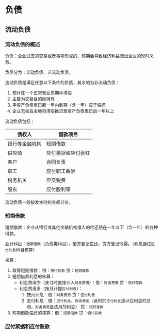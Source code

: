 # 负债
## 流动负债
### 流动负债的概述

负债：企业过去的交易或者事项形成的、预期会导致经济利益流出企业的现时义务。

负债分为：流动负债、非流动负债。

流动负债是满足任意以下条件的负债，其余的为非流动负债：

1. 预计在一个正常营业周期中清偿
2. 主要为交易目的而持有
3. 字资产负债表日起一年内到期（含一年）应于偿还
4. 企业无权自主地将清偿推迟至资产负债表日后一年以上

流动负债包括：

| 债权人         | 借款项目           |
| -------------- | ------------------ |
| 银行等金融机构 | 短期借款           |
| 供应商         | 应付票据和应付张狂 |
| 客户           | 合同负责           |
| 职工           | 应付职工薪酬       |
| 税务机关       | 应交税费           |
| 股东           | 应付股利等         |

流动负债一般按发生时的金额计价。

### 短期借款

短期借款：企业从银行或其他金融机构借入的偿还期在一年以下（含一年）的各种借款。

会计科目：`短期借款`（负债类科目），借方登记偿还，贷方登记取得。（利息通过`应付利息`科目核算）

核算：

1. 取得短期借款：借：`银行存款` 贷：`短期借款`
2. 短期借款利息的核算：
   + 利息费用少（支付时直接计入`财务费用`）：借：`财务费用` 贷：`银行存款`
   + 利息费用多（按月计提`应付利息`）：
     1. 按月计息：借：`财务费用` 贷：`应付利息`
     2. 支付利息：借：`应付利息`、`财务费用`（此时的`应付利息`是以往利息的总和，``财务费用``是该月的利息） 贷：`银行存款`
3. 短期借款偿还的核算：借：`短期借款` 贷：`银行存款`

### 应付票据和应付账款

